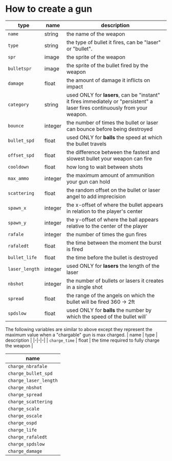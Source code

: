 # How to create a gun

| type                   | name                             | description |
| ---------------------- | -------------------------------- | ---------------------------------------------------------------------------------------------------------------------------- |
| `name`                 | string                           | the name of the weapon |
| `type`                 | string              | the type of bullet it fires, can be "laser" or "bullet". |
| `spr`                  | image | the sprite of the weapon |
| `bulletspr`            | image | the sprite of the bullet fired by the weapon |
| `damage`               | float                            | the amount of damage it inflicts on impact |
| `category`             | string                           | used ONLY for **lasers**, can be "instant" it fires immediately or "persistent" a laser fires continuously from your weapon. |
| `bounce`               | integer                          | the number of times the bullet or laser can bounce before being destroyed |
| `bullet_spd`           | float                            | used ONLY for **balls** the speed at which the bullet travels |
| `offset_spd`           | float                            | the difference between the fastest and slowest bullet your weapon can fire |
| `cooldown`             | float                            | how long to wait between shots |
| `max_ammo`             | integer                          | the maximum amount of ammunition your gun can hold |
| `scattering`           | float                            | the random offset on the bullet or laser angel to add imprecision |
| `spawn_x`              | integer                          | the x-offset of where the bullet appears in relation to the player's center |
| `spawn_y`              | integer                          | the y-offset of where the ball appears relative to the center of the player |
| `rafale`               | integer                          | the number of times the gun fires |
| `rafaledt`             | float                            | the time between the moment the burst is fired |
| `bullet_life`          | float                            | the time before the bullet is destroyed |
| `laser_length`         | integer                          | used ONLY for **lasers** the length of the laser |
| `nbshot`               | integer                          | the number of bullets or lasers it creates in a single shot |
| `spread`               | float                            | the range of the angels on which the bullet will be fired 360 -> 2ft |
| `spdslow`              | float                            | used ONLY for **balls** the number by which the speed of the bullet will` |

The following variables are similar to above except they represent the maximum value when a "chargable" gun is max charged. 
| name | type | description |
|-|-|-|
| `charge_time`          | float                            | the time required to fully charge the weapon |

| name | 
|-|
| `charge_nbrafale`      |
| `charge_bullet_spd`    |
| `charge_laser_length`  |
| `charge_nbshot`        |
| `charge_spread`        |
| `charge_scattering`    |
| `charge_scale`         |
| `charge_oscale`        |
| `charge_ospd`          |
| `charge_life`          |
| `charge_rafaledt`      |
| `charge_spdslow`       |
| `charge_damage`        |